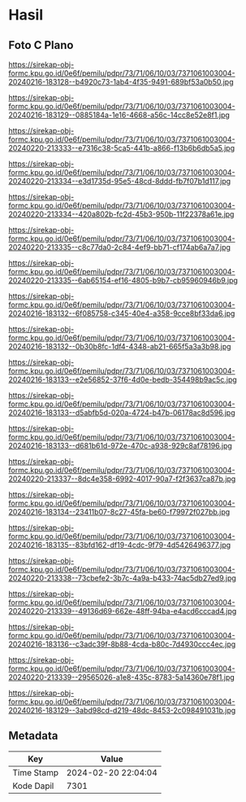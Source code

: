 # Hasil

## Foto C Plano

https://sirekap-obj-formc.kpu.go.id/0e6f/pemilu/pdpr/73/71/06/10/03/7371061003004-20240216-183128--b4920c73-1ab4-4f35-9491-689bf53a0b50.jpg

https://sirekap-obj-formc.kpu.go.id/0e6f/pemilu/pdpr/73/71/06/10/03/7371061003004-20240216-183129--0885184a-1e16-4668-a56c-14cc8e52e8f1.jpg

https://sirekap-obj-formc.kpu.go.id/0e6f/pemilu/pdpr/73/71/06/10/03/7371061003004-20240220-213333--e7316c38-5ca5-441b-a866-f13b6b6db5a5.jpg

https://sirekap-obj-formc.kpu.go.id/0e6f/pemilu/pdpr/73/71/06/10/03/7371061003004-20240220-213334--e3d1735d-95e5-48cd-8ddd-fb7f07b1d117.jpg

https://sirekap-obj-formc.kpu.go.id/0e6f/pemilu/pdpr/73/71/06/10/03/7371061003004-20240220-213334--420a802b-fc2d-45b3-950b-11f22378a61e.jpg

https://sirekap-obj-formc.kpu.go.id/0e6f/pemilu/pdpr/73/71/06/10/03/7371061003004-20240220-213335--c8c77da0-2c84-4ef9-bb71-cf174ab6a7a7.jpg

https://sirekap-obj-formc.kpu.go.id/0e6f/pemilu/pdpr/73/71/06/10/03/7371061003004-20240220-213335--6ab65154-ef16-4805-b9b7-cb95960946b9.jpg

https://sirekap-obj-formc.kpu.go.id/0e6f/pemilu/pdpr/73/71/06/10/03/7371061003004-20240216-183132--6f085758-c345-40e4-a358-9cce8bf33da6.jpg

https://sirekap-obj-formc.kpu.go.id/0e6f/pemilu/pdpr/73/71/06/10/03/7371061003004-20240216-183132--0b30b8fc-1df4-4348-ab21-665f5a3a3b98.jpg

https://sirekap-obj-formc.kpu.go.id/0e6f/pemilu/pdpr/73/71/06/10/03/7371061003004-20240216-183133--e2e56852-37f6-4d0e-bedb-354498b9ac5c.jpg

https://sirekap-obj-formc.kpu.go.id/0e6f/pemilu/pdpr/73/71/06/10/03/7371061003004-20240216-183133--d5abfb5d-020a-4724-b47b-06178ac8d596.jpg

https://sirekap-obj-formc.kpu.go.id/0e6f/pemilu/pdpr/73/71/06/10/03/7371061003004-20240216-183133--d681b61d-972e-470c-a938-929c8af78196.jpg

https://sirekap-obj-formc.kpu.go.id/0e6f/pemilu/pdpr/73/71/06/10/03/7371061003004-20240220-213337--8dc4e358-6992-4017-90a7-f2f3637ca87b.jpg

https://sirekap-obj-formc.kpu.go.id/0e6f/pemilu/pdpr/73/71/06/10/03/7371061003004-20240216-183134--23411b07-8c27-45fa-be60-f79972f027bb.jpg

https://sirekap-obj-formc.kpu.go.id/0e6f/pemilu/pdpr/73/71/06/10/03/7371061003004-20240216-183135--83bfd162-df19-4cdc-9f79-4d5426496377.jpg

https://sirekap-obj-formc.kpu.go.id/0e6f/pemilu/pdpr/73/71/06/10/03/7371061003004-20240220-213338--73cbefe2-3b7c-4a9a-b433-74ac5db27ed9.jpg

https://sirekap-obj-formc.kpu.go.id/0e6f/pemilu/pdpr/73/71/06/10/03/7371061003004-20240220-213339--49136d69-662e-48ff-94ba-e4acd6cccad4.jpg

https://sirekap-obj-formc.kpu.go.id/0e6f/pemilu/pdpr/73/71/06/10/03/7371061003004-20240216-183136--c3adc39f-8b88-4cda-b80c-7d4930ccc4ec.jpg

https://sirekap-obj-formc.kpu.go.id/0e6f/pemilu/pdpr/73/71/06/10/03/7371061003004-20240220-213339--29565026-a1e8-435c-8783-5a14360e78f1.jpg

https://sirekap-obj-formc.kpu.go.id/0e6f/pemilu/pdpr/73/71/06/10/03/7371061003004-20240216-183129--3abd98cd-d219-48dc-8453-2c098491031b.jpg


## Metadata

| Key        | Value               |
| ---------- | ------------------- |
| Time Stamp | 2024-02-20 22:04:04 |
| Kode Dapil | 7301                |



